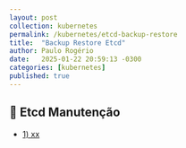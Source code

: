 ```yaml
---
layout: post
collection: kubernetes
permalink: /kubernetes/etcd-backup-restore
title:  "Backup Restore Etcd"
author: Paulo Rogério
date:   2025-01-22 20:59:13 -0300
categories: [kubernetes]
published: true
---
```


## 🚀 Etcd Manutenção

- [1) xx](#1-xx)

